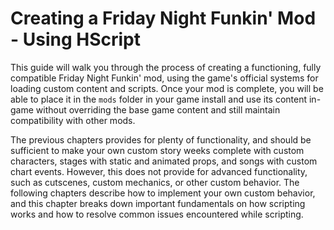 # Creating a Friday Night Funkin' Mod - Using HScript

This guide will walk you through the process of creating a functioning, fully compatible Friday Night Funkin' mod, using the game's official systems for loading custom content and scripts. Once your mod is complete, you will be able to place it in the `mods` folder in your game install and use its content in-game without overriding the base game content and still maintain compatibility with other mods.

The previous chapters provides for plenty of functionality, and should be sufficient to make your own custom story weeks complete with custom characters, stages with static and animated props, and songs with custom chart events. However, this does not provide for advanced functionality, such as cutscenes, custom mechanics, or other custom behavior. The following chapters describe how to implement your own custom behavior, and this chapter breaks down important fundamentals on how scripting works and how to resolve common issues encountered while scripting.